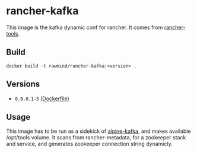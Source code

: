 rancher-kafka
==============

This image is the kafka dynamic conf for rancher. It comes from [rancher-tools][rancher-tools].

## Build

```
docker build -t rawmind/rancher-kafka:<version> .
```

## Versions

- `0.9.0.1-5` [(Dockerfile)](https://github.com/rawmind0/rancher-kafka/blob/0.9.0.1-5/README.md)


## Usage

This image has to be run as a sidekick of [alpine-kafka][alpine-kafka], and makes available /opt/tools volume. It scans from rancher-metadata, for a zookeeper stack and service, and generates zookeeper connection string dynamicly.


[alpine-kafka]: https://github.com/rawmind0/alpine-kafka
[rancher-tools]: https://github.com/rawmind0/rancher-tools